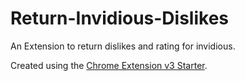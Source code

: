 # Return-Invidious-Dislikes
An Extension to return dislikes and rating for invidious.

Created using the [Chrome Extension v3 Starter](https://github.com/SimGus/chrome-extension-v3-starter).

